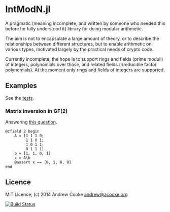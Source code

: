 # IntModN.jl

A pragmatic (meaning incomplete, and written by someone who needed this before
he fully understood it) library for doing modular arithmetic.

The aim is not to encapsulate a large amount of theory, or to describe the
relationships between different structures, but to enable arithmetic on
various types, motivated largely by the practical needs of crypto code.

Currently incomplete; the hope is to support rings and fields (prime moduli)
of integers, polynomials over those, and related fields (irreducible factor
polynomials).  At the moment only rings and fields of integers are supported.

## Examples

See the
[tests](https://github.com/andrewcooke/IntModN.jl/blob/master/src/IntModN.jl).

### Matrix inversion in GF(2)

Answering [this
question](http://en.wikipedia.org/wiki/Diffie%E2%80%93Hellman_key_exchange#Explanation_including_encryption_mathematics).

```
@zfield 2 begin
    A = [1 1 1 0; 
         1 1 0 1;
         1 0 1 1;
         0 1 1 1]
    b = [1, 1, 0, 1]
    x = A\b
    @assert x == [0, 1, 0, 0]
end
```

## Licence

MIT Licence; (c) 2014 Andrew Cooke andrew@acooke.org

[![Build Status](https://travis-ci.org/andrewcooke/IntModN.jl.png)](https://travis-ci.org/andrewcooke/IntModN.jl)
 
